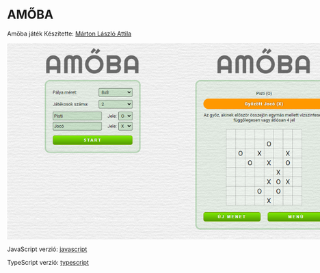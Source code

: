 # AMŐBA

Amőba játék
Készítette: [Márton László Attila](https://github.com/marton-laszlo-attila)

<div style="display:flex;"><img src='./amoba_01.png' width="400" alt='Screenshot' />  <img  width="400" src='./amoba_02.png' alt='Screenshot' /></div>

JavaScript verzió: [javascript](https://github.com/marton-laszlo-attila/amoba/tree/main/javascript)

TypeScript verzió: [typescript](https://github.com/marton-laszlo-attila/amoba/tree/main/typescript)
